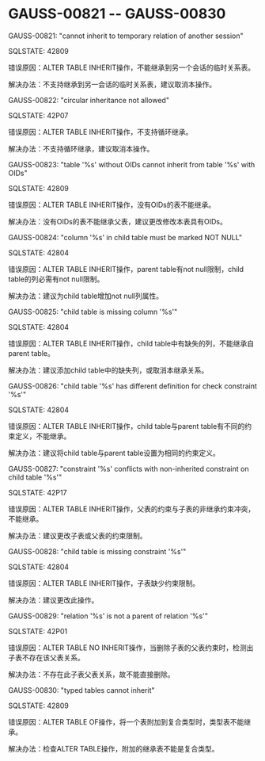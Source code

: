 # GAUSS-00821 -- GAUSS-00830

GAUSS-00821: "cannot inherit to temporary relation of another session"

SQLSTATE: 42809

错误原因：ALTER TABLE INHERIT操作，不能继承到另一个会话的临时关系表。

解决办法：不支持继承到另一会话的临时关系表，建议取消本操作。

GAUSS-00822: "circular inheritance not allowed"

SQLSTATE: 42P07

错误原因：ALTER TABLE INHERIT操作，不支持循环继承。

解决办法：不支持循环继承，建议取消本操作。

GAUSS-00823: "table '%s' without OIDs cannot inherit from table '%s' with OIDs"

SQLSTATE: 42809

错误原因：ALTER TABLE INHERIT操作，没有OIDs的表不能继承。

解决办法：没有OIDs的表不能继承父表，建议更改修改本表具有OIDs。

GAUSS-00824: "column '%s' in child table must be marked NOT NULL"

SQLSTATE: 42804

错误原因：ALTER TABLE INHERIT操作，parent table有not null限制，child table的列必需有not null限制。

解决办法：建议为child table增加not null列属性。

GAUSS-00825: "child table is missing column '%s'"

SQLSTATE: 42804

错误原因：ALTER TABLE INHERIT操作，child table中有缺失的列，不能继承自parent table。

解决办法：建议添加child table中的缺失列，或取消本继承关系。

GAUSS-00826: "child table '%s' has different definition for check constraint '%s'"

SQLSTATE: 42804

错误原因：ALTER TABLE INHERIT操作，child table与parent table有不同的约束定义，不能继承。

解决办法：建议将child table与parent table设置为相同的约束定义。

GAUSS-00827: "constraint '%s' conflicts with non-inherited constraint on child table '%s'"

SQLSTATE: 42P17

错误原因：ALTER TABLE INHERIT操作，父表的约束与子表的非继承约束冲突，不能继承。

解决办法：建议更改子表或父表的约束限制。

GAUSS-00828: "child table is missing constraint '%s'"

SQLSTATE: 42804

错误原因：ALTER TABLE INHERIT操作，子表缺少约束限制。

解决办法：建议更改此操作。

GAUSS-00829: "relation '%s' is not a parent of relation '%s'"

SQLSTATE: 42P01

错误原因：ALTER TABLE NO INHERIT操作，当删除子表的父表约束时，检测出子表不存在该父表关系。

解决办法：不存在此子表父表关系，故不能直接删除。

GAUSS-00830: "typed tables cannot inherit"

SQLSTATE: 42809

错误原因：ALTER TABLE OF操作，将一个表附加到复合类型时，类型表不能继承。

解决办法：检查ALTER TABLE操作，附加的继承表不能是复合类型。
